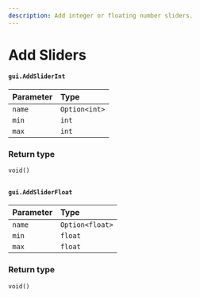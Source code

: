 ```yaml
---
description: Add integer or floating number sliders.
---
```


# Add Sliders

#### `gui.AddSliderInt`

| Parameter | Type |
| :--- | :--- |
| `name` | `Option<int>` |
| `min` | `int` |
| `max` | `int` |

### Return type

```text
void()
```

## 

#### `gui.AddSliderFloat`

| Parameter | Type |
| :--- | :--- |
| `name` | `Option<float>` |
| `min` | `float` |
| `max` | `float` |

### Return type

```text
void()
```

